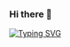 ### Hi there 👋

[![Typing SVG](https://readme-typing-svg.demolab.com?font=Fira+Code&pause=1000&color=8ABAF7&random=false&width=435&lines=Student+in+Video+Game+Programming)](https://git.io/typing-svg)
